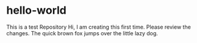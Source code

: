 # hello-world
This is a test Repository
Hi, I am creating this first time. Please review the changes.
The quick brown fox jumps over the little lazy dog.
